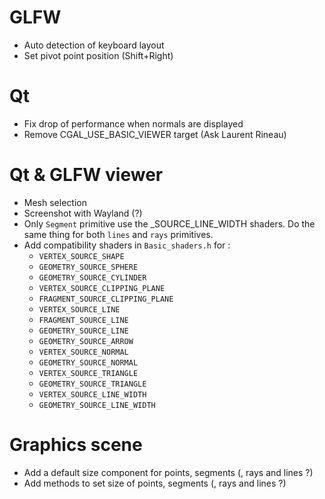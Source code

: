 # GLFW
- Auto detection of keyboard layout
- Set pivot point position (Shift+Right) 

# Qt 
- Fix drop of performance when normals are displayed
- Remove CGAL_USE_BASIC_VIEWER target (Ask Laurent Rineau)

# Qt & GLFW viewer 
- Mesh selection 
- Screenshot with Wayland (?) 
- Only `Segment` primitive use the _SOURCE_LINE_WIDTH shaders. Do the same thing for both `lines` and `rays` primitives. 
- Add compatibility shaders in `Basic_shaders.h` for : 
  - `VERTEX_SOURCE_SHAPE`   
  - `GEOMETRY_SOURCE_SPHERE`
  - `GEOMETRY_SOURCE_CYLINDER`
  - `VERTEX_SOURCE_CLIPPING_PLANE`
  - `FRAGMENT_SOURCE_CLIPPING_PLANE`
  - `VERTEX_SOURCE_LINE`
  - `FRAGMENT_SOURCE_LINE`
  - `GEOMETRY_SOURCE_LINE`
  - `GEOMETRY_SOURCE_ARROW`
  - `VERTEX_SOURCE_NORMAL`
  - `GEOMETRY_SOURCE_NORMAL`
  - `VERTEX_SOURCE_TRIANGLE`
  - `GEOMETRY_SOURCE_TRIANGLE`
  - `VERTEX_SOURCE_LINE_WIDTH`
  - `GEOMETRY_SOURCE_LINE_WIDTH`

# Graphics scene
- Add a default size component for points, segments (, rays and lines ?) 
- Add methods to set size of points, segments (, rays and lines ?) 
